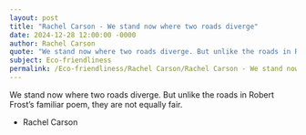 ```yaml
---
layout: post
title: "Rachel Carson - We stand now where two roads diverge"
date: 2024-12-28 12:00:00 -0000
author: Rachel Carson
quote: "We stand now where two roads diverge. But unlike the roads in Robert Frost’s familiar poem, they are not equally fair."
subject: Eco-friendliness
permalink: /Eco-friendliness/Rachel Carson/Rachel Carson - We stand now where two roads diverge
---
```


We stand now where two roads diverge. But unlike the roads in Robert Frost’s familiar poem, they are not equally fair.

- Rachel Carson
